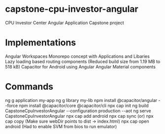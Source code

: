 # capstone-cpu-investor-angular
CPU Investor Center Angular Application Capstone project

# Implementations
Angular Workspaces Monorepo concept with Applications and Libaries
Lazy loading based routing components (Reduced build size from 1.19 MB to 518 kB)
Capacitor for Android using Angular
Angular Material components

# Commands
ng g application my-app
ng g library my-lib
npm install @capacitor/angular --force
npm install @capacitor/core @capacitor/cli
npx cap init
ng build CapstoneCpuInvestorAngular --configuration production --aot
ng serve CapstoneCpuInvestorAngular
npx cap add android
npx cap sync (or) npx cap copy (Make sure webDir points to dist -> index.html)
npx cap open android (Had to enable SVM from bios to run emulator)
